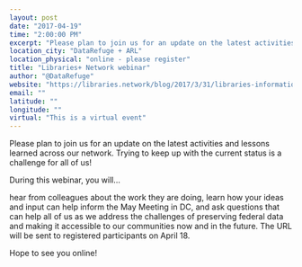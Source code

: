 ```yaml
---
layout: post
date: "2017-04-19"
time: "2:00:00 PM"
excerpt: "Please plan to join us for an update on the latest activities and lessons learned across our network. Trying to keep up with the current ..."
location_city: "DataRefuge + ARL"
location_physical: "online - please register"
title: "Libraries+ Network webinar"
author: "@DataRefuge"
website: "https://libraries.network/blog/2017/3/31/libraries-informational-update-webinar"
email: ""
latitude: ""
longitude: ""
virtual: "This is a virtual event"
---
```


Please plan to join us for an update on the latest activities and lessons learned across our network. Trying to keep up with the current status is a challenge for all of us!

During this webinar, you will...

hear from colleagues about the work they are doing,
learn how your ideas and input can help inform the May Meeting in DC, and
ask questions that can help all of us as we address the challenges of preserving federal data and making it accessible to our communities now and in the future.
The URL will be sent to registered participants on April 18.

Hope to see you online!
